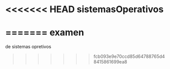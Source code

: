 <<<<<<< HEAD
sistemasOperativos
==================
=======
examen
======

de sistemas opretivos
>>>>>>> fcb093e9e70ccd85d64788765d48415861699ea8

